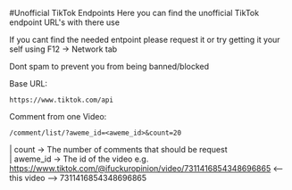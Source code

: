 #Unofficial TikTok Endpoints
Here you can find the unofficial TikTok endpoint URL's with there use

If you cant find the needed entpoint please request it or try getting it your self using F12 -> Network tab

Dont spam to prevent you from being banned/blocked

Base URL:
```
https://www.tiktok.com/api
```


Comment from one Video:
```
/comment/list/?aweme_id=<aweme_id>&count=20
```

|   count -> The number of comments that should be request </br>
|   aweme_id -> The id of the video     e.g. https://www.tiktok.com/@ifuckuropinion/video/7311416854348696865 <-- this video --> 7311416854348696865

